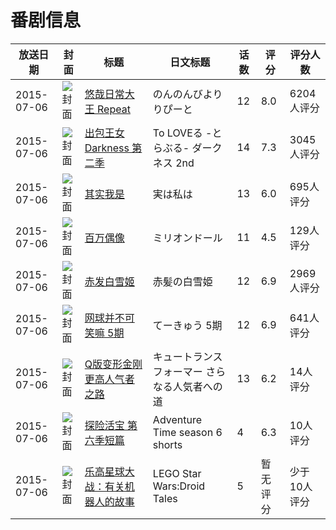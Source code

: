 # 番剧信息

|放送日期|封面|标题|日文标题|话数|评分|评分人数|
|---|---|---|---|---|---|---|
|2015-07-06|![封面](https://lain.bgm.tv/pic/cover/c/8b/6b/101442_EM1Vg.jpg)|[悠哉日常大王 Repeat](https://bangumi.tv/subject/101442)|のんのんびより  りぴーと|12|8.0|6204人评分|
|2015-07-06|![封面](https://lain.bgm.tv/pic/cover/c/38/c9/120763_Tz4Xl.jpg)|[出包王女Darkness 第二季](https://bangumi.tv/subject/120763)|To LOVEる -とらぶる- ダークネス 2nd|14|7.3|3045人评分|
|2015-07-06|![封面](https://lain.bgm.tv/pic/cover/c/3e/42/123539_LBfl6.jpg)|[其实我是](https://bangumi.tv/subject/123539)|実は私は|13|6.0|695人评分|
|2015-07-06|![封面](https://lain.bgm.tv/pic/cover/c/e6/ea/124615_DpPD4.jpg)|[百万偶像](https://bangumi.tv/subject/124615)|ミリオンドール|11|4.5|129人评分|
|2015-07-06|![封面](https://lain.bgm.tv/pic/cover/c/7d/82/126034_zXVXx.jpg)|[赤发白雪姬](https://bangumi.tv/subject/126034)|赤髪の白雪姫|12|6.9|2969人评分|
|2015-07-06|![封面](https://lain.bgm.tv/pic/cover/c/c5/9c/130452_0w2FT.jpg)|[网球并不可笑嘛 5期](https://bangumi.tv/subject/130452)|てーきゅう 5期|12|6.9|641人评分|
|2015-07-06|![封面](https://lain.bgm.tv/pic/cover/c/19/91/135992_pCD4M.jpg)|[Q版变形金刚 更高人气者之路](https://bangumi.tv/subject/135992)|キュートランスフォーマー さらなる人気者への道|13|6.2|14人评分|
|2015-07-06|![封面](https://lain.bgm.tv/pic/cover/c/e0/2b/200548_6FKJm.jpg)|[探险活宝 第六季短篇](https://bangumi.tv/subject/200548)|Adventure Time season 6 shorts|4|6.3|10人评分|
|2015-07-06|![封面](https://lain.bgm.tv/pic/cover/c/a3/df/208904_Qbn2S.jpg)|[乐高星球大战：有关机器人的故事](https://bangumi.tv/subject/208904)|LEGO Star Wars:Droid Tales|5|暂无评分|少于10人评分|
